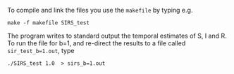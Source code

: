 To compile and link the files you use the `makefile` by typing e.g.

```
make -f makefile SIRS_test
```

The program writes to standard output the temporal estimates of S, I and R. To run the file for b=1, and re-direct the results to a file called `sir_test_b=1.out`, type

```
./SIRS_test 1.0  > sirs_b=1.out

```

